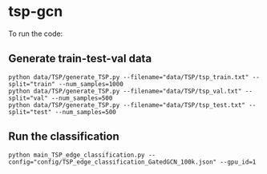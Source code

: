 # tsp-gcn

To run the code:

## Generate train-test-val data
```
python data/TSP/generate_TSP.py --filename="data/TSP/tsp_train.txt" --split="train" --num_samples=1000
python data/TSP/generate_TSP.py --filename="data/TSP/tsp_val.txt" --split="val" --num_samples=500
python data/TSP/generate_TSP.py --filename="data/TSP/tsp_test.txt" --split="test" --num_samples=500
```

## Run the classification
```
python main_TSP_edge_classification.py --config="config/TSP_edge_classification_GatedGCN_100k.json" --gpu_id=1
```

